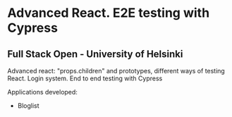 <h1>Advanced React. E2E testing with Cypress</h1>
<h2>Full Stack Open - University of Helsinki</h2>
<p>Advanced react: "props.children" and prototypes, different ways of testing React. Login system. End to end testing with Cypress</p>
<p>Applications developed:</p>
<ul>
  <li>Bloglist</li>
</ul>